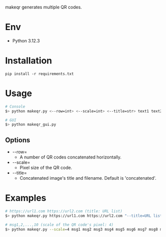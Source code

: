 makeqr generates multiple QR codes.

# Env
+ Python 3.12.3

# Installation
`pip install -r requirements.txt`

# Usage
```bash
# Console
$> python makeqr.py <--row=int> <--scale=int> <--title=str> text1 text2 ...

# GUI
$> python makeqr_gui.py
```
## Options
+ --row=
  + A number of QR codes concatenated horizontally.
+ --scale=
  + Pixel size of the QR code.
+ --title=
  + Concatenated image's title and filename. Default is 'concatenated'.

# Examples
```bash
# https://url1.com https://url2.com (title: URL list)
$> python makeqr.py https://url1.com https://url2.com "--title=URL list"

# msg1,2,...,10 (scale of the QR code's pixel: 4)
$> python makeqr.py --scale=4 msg1 msg2 msg3 msg4 msg5 msg6 msg7 msg8 msg9 msg10
```

